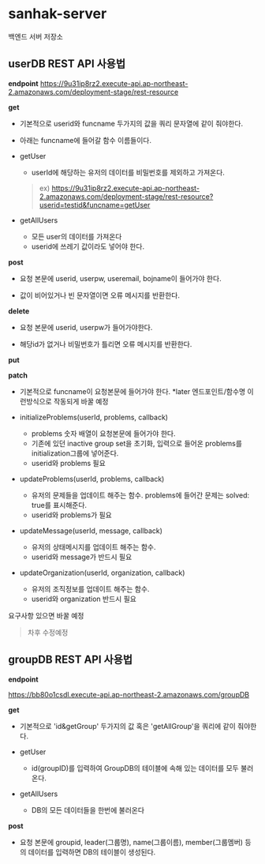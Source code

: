 # sanhak-server
백엔드 서버 저장소


## userDB REST API 사용법
**endpoint**
https://9u31ip8rz2.execute-api.ap-northeast-2.amazonaws.com/deployment-stage/rest-resource

**get**

* 기본적으로 userid와 funcname 두가지의 값을 쿼리 문자열에 같이 줘야한다.

* 아래는 funcname에 들어갈 함수 이름들이다.

* getUser
  * userId에 해당하는 유저의 데이터를 비밀번호를 제외하고 가져온다.
  > ex) https://9u31ip8rz2.execute-api.ap-northeast-2.amazonaws.com/deployment-stage/rest-resource?userid=testid&funcname=getUser

* getAllUsers
  * 모든 user의 데이터를 가져온다
  * userid에 쓰레기 값이라도 넣어야 한다.
 

**post**

* 요청 본문에 userid, userpw, useremail, bojname이 들어가야 한다.

* 값이 비어있거나 빈 문자열이면 오류 메시지를 반환한다.


**delete**

* 요청 본문에 userid, userpw가 들어가야한다.

* 해당id가 없거나 비밀번호가 틀리면 오류 메시지를 반환한다.


**put**


**patch**

* 기본적으로 funcname이 요청본문에 들어가야 한다.
*later 엔드포인트/함수명 이런방식으로 작동되게 바꿀 예정

* initializeProblems(userId, problems, callback)
  * problems 숫자 배열이 요청본문에 들어가야 한다.
  * 기존에 있던 inactive group set을 초기화, 입력으로 들어온 problems를 initialization그룹에 넣어준다.
  * userid와 problems 필요

* updateProblems(userId, problems, callback)
  * 유저의 문제들을 업데이트 해주는 함수. problems에 들어간 문제는 solved: true를 표시해준다.
  * userid와 problems가 필요

* updateMessage(userId, message, callback)
  * 유저의 상태메시지를 업데이트 해주는 함수.
  * userid와 message가 반드시 필요

* updateOrganization(userId, organization, callback)
  * 유저의 조직정보를 업데이트 해주는 함수.
  * userid와 organization 반드시 필요

요구사항 있으면 바꿀 예정

> 차후 수정예정

## groupDB REST API 사용법

**endpoint**

https://bb80o1csdl.execute-api.ap-northeast-2.amazonaws.com/groupDB

**get**

* 기본적으로 'id&getGroup' 두가지의 값 혹은 'getAllGroup'을 쿼리에 같이 줘야한다.

* getUser
  * id(groupID)를 입력하여 GroupDB의 테이블에 속해 있는 데이터를 모두 불러온다.

* getAllUsers
  * DB의 모든 데이터들을 한번에 불러온다

**post**

* 요청 본문에 groupid, leader(그룹명), name(그룹이름), member(그룹멤버) 등의 데이터를 입력하면 DB의 테이블이 생성된다.


